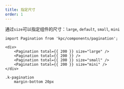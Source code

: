 ```yaml
---
title: 指定尺寸
order: 1
---
```


通过`size`可以指定组件的尺寸：`large`, `default`, `small`, `mini`

```vdt
import Pagination from 'kpc/components/pagination';

<div>
    <Pagination total={{ 200 }} size="large" />
    <Pagination total={{ 200 }} />
    <Pagination total={{ 200 }} size="small" />
    <Pagination total={{ 200 }} size="mini" />
</div>
```

```styl
.k-pagination
    margin-bottom 20px
```
